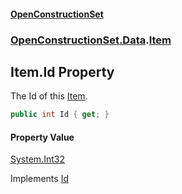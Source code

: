 #### [OpenConstructionSet](index.md 'index')
### [OpenConstructionSet.Data](index.md#OpenConstructionSet_Data 'OpenConstructionSet.Data').[Item](n8yymaCCgJR7t826C4USew.md 'OpenConstructionSet.Data.Item')
## Item.Id Property
The Id of this [Item](n8yymaCCgJR7t826C4USew.md 'OpenConstructionSet.Data.Item').  
```csharp
public int Id { get; }
```
#### Property Value
[System.Int32](https://docs.microsoft.com/en-us/dotnet/api/System.Int32 'System.Int32')

Implements [Id](0xrrHHzO_BdBNmrzDBv3HA.md 'OpenConstructionSet.Data.IItem.Id')  

